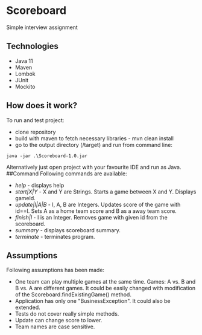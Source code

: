 # Scoreboard
Simple interview assignment
## Technologies
* Java 11
* Maven
* Lombok
* JUnit
* Mockito
## How does it work?
To run and test project:
* clone repository
* build with maven to fetch necessary libraries - mvn clean install
* go to the output directory (/target) and run from command line:
```
java -jar .\Scoreboard-1.0.jar
```
Alternatively just open project with your favourite IDE and run as Java.
##Command
Following commands are available:
* *help* - displays help
* *start|X|Y* - X and Y are Strings. Starts a game between X and Y. Displays gameId.
* *update|I|A|B* - I, A, B are Integers. Updates score of the game with id==I. Sets A as a home team score and B as a away team score.
* *finish|I* - I is an Integer. Removes game with given id from the scoreboard.
* *summary* - displays scoreboard summary.
* *terminate* - terminates program.

## Assumptions
Following assumptions has been made:
* One team can play multiple games at the same time. Games: A vs. B and B vs. A are different games. It could be easily changed with modification of the Scoreboard.findExistingGame() method.
* Application has only one "BusinessException". It could also be extended.
* Tests do not cover really simple methods.
* Update can change score to lower.
* Team names are case sensitive.
